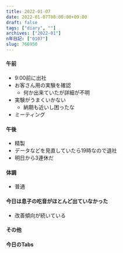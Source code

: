 ```yaml
---
title: 2022-01-07
date: 2022-01-07T00:00:00+09:00
draft: false
tags: ["diary", ""]
archives: ["2022-01"]
n年日記: ["0107"]
slug: 766950
---
```

#### 午前
- 9:00前に出社
- お客さん用の実験を確認
  - 何か出来ていたが詳細が不明
- 実験がうまくいかない
  - 納期も近いし困ったな
- ミーティング
#### 午後
- 精製
- データなどを見直していたら19時なので退社
- 明日から3連休だ
#### 体調
- 普通
#### 今日は息子の吃音がほとんど出ていなかった
- 改善傾向が続いている
#### その他
#### 今日のTabs